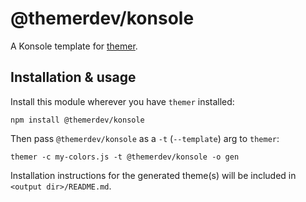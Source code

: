 # @themerdev/konsole

A Konsole template for [themer](https://github.com/themerdev/themer).

## Installation & usage

Install this module wherever you have `themer` installed:

    npm install @themerdev/konsole

Then pass `@themerdev/konsole` as a `-t` (`--template`) arg to `themer`:

    themer -c my-colors.js -t @themerdev/konsole -o gen

Installation instructions for the generated theme(s) will be included in `<output dir>/README.md`.
